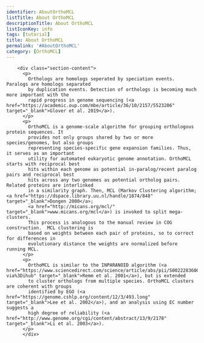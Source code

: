 ```yaml
---
identifier: AboutOrthoMCL
listTitle: About OrthoMCL
descriptionTitle: About OrthoMCL
listIconKey: info
tags: [tutorial]
title: About OrthoMCL
permalink: '#AboutOrthoMCL'
category: [OrthoMCL]
---
```


        <div class="section-content">
          <p>
            Orthologs are homologs seperated by speciation events.  Paralogs are homologs separated
            by duplication events. Detection of orthologs is becoming much more important with the
            rapid progress in genome sequencing (<a href="https://academic.oup.com/mbe/article/36/10/2157/5523206" target="_blank">Glover et al. 2019</a>).
          </p>
          <p>
            OrthoMCL is a genome-scale algorithm for grouping orthologous protein sequences. It
            provides not only groups shared by two or more species/genomes, but also groups
            representing species-specific gene expansion families. Thus, it serves as an important
            utility for automated eukaryotic genome annotation. OrthoMCL starts with reciprocal best
            hits within each genome as potential in-paralog/recent paralog pairs and reciprocal best
            hits across any two genomes as potential ortholog pairs.  Related proteins are interlinked
            in a similarity graph. Then, MCL (Markov Clustering algorithm; <a href="https://dspace.library.uu.nl/handle/1874/848" target="_blank">Dongen 2000</a>;
            <a href="http://micans.org/mcl/" target="_blank">www.micans.org/mcl</a>) is invoked to split mega-clusters.
            This process is analogous to the manual review in COG construction.  MCL clustering is
            based on weights between each pair of proteins, so to correct for differences in
            evolutionary distance the weights are normalized before running MCL.
          </p>
          <p>
            OrthoMCL is similar to the INPARANOID algorithm (<a href="https://www.sciencedirect.com/science/article/abs/pii/S0022283600951970?via%3Dihub" target="_blank">Remm et al. 2001</a>), but is extended
            to cluster orthologs from multiple species. OrthoMCL clusters are coherent with groups
            identified by EGO (<a href="https://genome.cshlp.org/content/12/3/493.long" target="_blank">Lee et al. 2002</a>), and an analysis using EC number suggests a
            high degree of reliability (<a href="http://www.genome.org/cgi/content/abstract/13/9/2178" target="_blank">Li et al. 2003</a>).
          </p>
          </div>